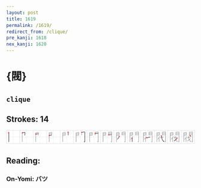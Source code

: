 ```yaml
---
layout: post
title: 1619
permalink: /1619/
redirect_from: /clique/
pre_kanji: 1618
nex_kanji: 1620
---
```


# {閥}

## `clique`

## Strokes: 14

<div class="stroke"><img src="../images/E996A5.png" /></div>

## Reading:

### On-Yomi: バツ
